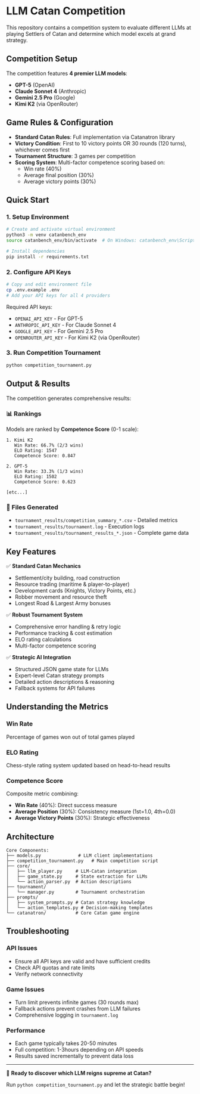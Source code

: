 # LLM Catan Competition

This repository contains a competition system to evaluate different LLMs at playing Settlers of Catan and determine which model excels at grand strategy.

## Competition Setup

The competition features **4 premier LLM models**:
- **GPT-5** (OpenAI)
- **Claude Sonnet 4** (Anthropic)  
- **Gemini 2.5 Pro** (Google)
- **Kimi K2** (via OpenRouter)

## Game Rules & Configuration

- **Standard Catan Rules**: Full implementation via Catanatron library
- **Victory Condition**: First to 10 victory points OR 30 rounds (120 turns), whichever comes first
- **Tournament Structure**: 3 games per competition
- **Scoring System**: Multi-factor competence scoring based on:
  - Win rate (40%)
  - Average final position (30%)
  - Average victory points (30%)

## Quick Start

### 1. Setup Environment
```bash
# Create and activate virtual environment
python3 -m venv catanbench_env
source catanbench_env/bin/activate  # On Windows: catanbench_env\Scripts\activate

# Install dependencies
pip install -r requirements.txt
```

### 2. Configure API Keys
```bash
# Copy and edit environment file
cp .env.example .env
# Add your API keys for all 4 providers
```

Required API keys:
- `OPENAI_API_KEY` - For GPT-5
- `ANTHROPIC_API_KEY` - For Claude Sonnet 4  
- `GOOGLE_API_KEY` - For Gemini 2.5 Pro
- `OPENROUTER_API_KEY` - For Kimi K2 (via OpenRouter)

### 3. Run Competition Tournament
```bash
python competition_tournament.py
```

## Output & Results

The competition generates comprehensive results:

### 📊 Rankings
Models are ranked by **Competence Score** (0-1 scale):
```
1. Kimi K2
   Win Rate: 66.7% (2/3 wins)  
   ELO Rating: 1547
   Competence Score: 0.847

2. GPT-5
   Win Rate: 33.3% (1/3 wins)
   ELO Rating: 1502
   Competence Score: 0.623
   
[etc...]
```

### 📁 Files Generated
- `tournament_results/competition_summary_*.csv` - Detailed metrics
- `tournament_results/tournament.log` - Execution logs
- `tournament_results/tournament_results_*.json` - Complete game data

## Key Features

✅ **Standard Catan Mechanics**
- Settlement/city building, road construction
- Resource trading (maritime & player-to-player)  
- Development cards (Knights, Victory Points, etc.)
- Robber movement and resource theft
- Longest Road & Largest Army bonuses

✅ **Robust Tournament System** 
- Comprehensive error handling & retry logic
- Performance tracking & cost estimation
- ELO rating calculations
- Multi-factor competence scoring

✅ **Strategic AI Integration**
- Structured JSON game state for LLMs
- Expert-level Catan strategy prompts
- Detailed action descriptions & reasoning
- Fallback systems for API failures

## Understanding the Metrics

### Win Rate
Percentage of games won out of total games played

### ELO Rating  
Chess-style rating system updated based on head-to-head results

### Competence Score
Composite metric combining:
- **Win Rate** (40%): Direct success measure
- **Average Position** (30%): Consistency measure (1st=1.0, 4th=0.0)
- **Average Victory Points** (30%): Strategic effectiveness

## Architecture

```
Core Components:
├── models.py              # LLM client implementations
├── competition_tournament.py   # Main competition script  
├── core/
│   ├── llm_player.py     # LLM-Catan integration
│   ├── game_state.py     # State extraction for LLMs
│   └── action_parser.py  # Action descriptions
├── tournament/
│   └── manager.py        # Tournament orchestration
├── prompts/
│   ├── system_prompts.py # Catan strategy knowledge
│   └── action_templates.py # Decision-making templates
└── catanatron/           # Core Catan game engine
```

## Troubleshooting

### API Issues
- Ensure all API keys are valid and have sufficient credits
- Check API quotas and rate limits
- Verify network connectivity

### Game Issues  
- Turn limit prevents infinite games (30 rounds max)
- Fallback actions prevent crashes from LLM failures
- Comprehensive logging in `tournament.log`

### Performance
- Each game typically takes 20-50 minutes
- Full competition: 1-3hours depending on API speeds
- Results saved incrementally to prevent data loss

---

🎯 **Ready to discover which LLM reigns supreme at Catan?**

Run `python competition_tournament.py` and let the strategic battle begin!
